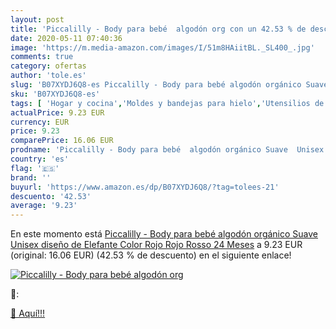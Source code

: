 ```yaml
---
layout: post
title: 'Piccalilly - Body para bebé  algodón org con un 42.53 % de descuento'
date: 2020-05-11 07:40:36
image: 'https://m.media-amazon.com/images/I/51m8HAiitBL._SL400_.jpg'
comments: true
category: ofertas
author: 'tole.es'
slug: 'B07XYDJ6Q8-es Piccalilly - Body para bebé algodón orgánico Suave Unisex...'
sku: 'B07XYDJ6Q8-es'
tags: [ 'Hogar y cocina','Moldes y bandejas para hielo','Utensilios de bar','Utensilios de cocina','bebé', ]
actualPrice: 9.23 EUR
currency: EUR
price: 9.23
comparePrice: 16.06 EUR
prodname: 'Piccalilly - Body para bebé  algodón orgánico Suave  Unisex  diseño de Elefante   Color Rojo Rojo Rosso 24 Meses'
country: 'es'
flag: '🇪🇸'
brand: ''
buyurl: 'https://www.amazon.es/dp/B07XYDJ6Q8/?tag=tolees-21'
descuento: '42.53'
average: '9.23'
---
```


En este momento está [Piccalilly - Body para bebé  algodón orgánico Suave  Unisex  diseño de Elefante   Color Rojo Rojo Rosso 24 Meses](https://www.amazon.es/dp/B07XYDJ6Q8/?tag=tolees-21) a 9.23 EUR (original: 16.06 EUR) (42.53 %  de descuento) en el siguiente enlace!

[![Piccalilly - Body para bebé  algodón org](https://m.media-amazon.com/images/I/51m8HAiitBL._SL400_.jpg)](https://www.amazon.es/dp/B07XYDJ6Q8/?tag=tolees-21)

🔎:


[🛒 Aquí!!!](https://www.amazon.es/dp/B07XYDJ6Q8/?tag=tolees-21)
